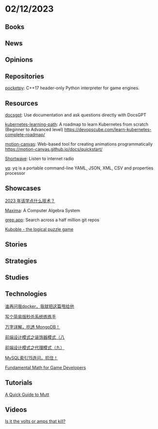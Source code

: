 # 02/12/2023

## Books

## News

## Opinions

## Repositories
[pocketpy](https://github.com/blueloveTH/pocketpy): C++17 header-only Python interpreter for game engines.

## Resources
[docsgpt](https://github.com/arc53/docsgpt): Use documentation and ask questions directly with DocsGPT

[kubernetes-learning-path](https://github.com/techiescamp/kubernetes-learning-path): A roadmap to learn Kubernetes from scratch (Beginner to Advanced level) https://devopscube.com/learn-kubernetes-complete-roadmap/

[motion-canvas](https://github.com/motion-canvas/motion-canvas): Web-based tool for creating animations programmatically https://motion-canvas.github.io/docs/quickstart/

[Shortwave](https://gitlab.gnome.org/World/Shortwave): Listen to internet radio

[yq](https://github.com/mikefarah/yq): yq is a portable command-line YAML, JSON, XML, CSV and properties processor

## Showcases
[2023 年该学点什么技术？](https://mp.weixin.qq.com/s/ALlUAA6_zXBfXrYQaeMv4w)

[Maxima](https://maxima.sourceforge.io/): A Computer Algebra System

[grep.app](https://grep.app/): Search across a half million git repos

[Kuboble - the logical puzzle game](https://kuboble.com/)

## Stories

## Strategies

## Studies

## Technologies
[谁再问我docker，我就把这篇甩给他](https://mp.weixin.qq.com/s/8dhHZqC5NegYSOT3EvRKTw)

[写个简易版秒杀系统练练手](https://mp.weixin.qq.com/s/ogx1MAUH0-RTsdWQG2N5CA)

[万字详解，吃透 MongoDB！](https://zhuanlan.zhihu.com/p/601669117)

[前端设计模式之装饰器模式（八](https://juejin.cn/post/7197759313577508919)

[前端设计模式之代理模式（九）](https://juejin.cn/post/7197753883422163002)

[MySQL索引15连问，抗住！](https://mp.weixin.qq.com/s/MMwwYw5OO2qMjeoyjCAd_A)

[Fundamental Math for Game Developers](https://pikuma.com/blog/math-for-game-developers)

## Tutorials
[A Quick Guide to Mutt](https://srobb.net/mutt.html)

## Videos
[Is it the volts or amps that kill?](https://www.youtube.com/watch?v=BGD-oSwJv3E)
